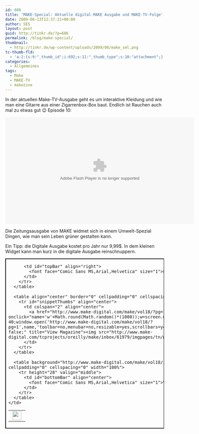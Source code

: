 ```yaml
---
id: 686
title: 'MAKE-Special: Aktuelle digital-MAKE Ausgabe und MAKE-TV-Folge'
date: 2009-06-13T12:37:21+00:00
author: SES
layout: post
guid: http://tinkr.de/?p=686
permalink: /blog/make-special/
thumbnail:
  - http://tinkr.de/wp-content/uploads/2009/06/make_sml.png
tc-thumb-fld:
  - 'a:2:{s:9:"_thumb_id";i:692;s:11:"_thumb_type";s:10:"attachment";}'
categories:
  - Allgemeines
tags:
  - Make
  - MAKE-TV
  - makezine
---
```

In der aktuellen Make-TV-Ausgabe geht es um interaktive Kleidung und wie man eine Gitarre aus einer Zigarrenbox-Box baut. Endlich ist Rauchen auch mal zu etwas gut 😉
Episode 10:


<embed src="http://blip.tv/play/gZIv8Zd45wQ" type="application/x-shockwave-flash" width="600" height="338" allowscriptaccess="always" allowfullscreen="true">
</embed>

Die Zeitungsausgabe von MAKE widmet sich in einem Umwelt-Spezial Dingen, wie man sein Leben grüner gestalten kann.

Ein Tipp: die Digitale Ausgabe kostet pro Jahr nur 9,99$. In dem kleinen Widget kann man kurz in die digitale Ausgabe reinschnuppern.

<table style="margin: 10px 0pt;" border="1" bordercolor="#000000" cellpadding="0" cellspacing="0">
  <tr>
    <td>
      <table background="http://www.make-digital.com/make/vol18/include/icons/nav_bg.gif" border="0" cellpadding="0" cellspacing="0" width="100%">
        <tr height="35" valign="middle">
          <td align="left">
            <a href="http://www.make-digital.com/make/vol18/" title="View Volume 18" target="_blank"><img style="margin-left: 5px; margin-right: 5px;" src="http://www.make-digital.com/make/vol18/include/icons/navbar_logo.gif" border="0" height="28" /></a>
          </td>

          <td id="topBar" align="right">
            <font face="Comic Sans MS,Arial,Helvetica" size="1">Look Inside >>&nbsp;</font>
          </td>
        </tr>
      </table>

      <table align="center" border="0" cellpadding="0" cellspacing="0" width="240">
        <tr id="snippetThumbs" align="center">
          <td colspan="2" align="center">
            <a href="http://www.make-digital.com/make/vol18/?pg=1" target="_blank" onclick="name='w'+Math.round(Math.random()*(1000));w=screen.width-10;h=screen.height-40;window.open('http://www.make-digital.com/make/vol18/?pg=1',name,'toolbar=no,menubar=no,resizable=yes,scrollbars=yes,left=0,top=0,width='+w+'height='+h);return false;" title="View Magazine"><img src="http://www.make-digital.com/tcprojects/oreilly/make/inbox/61979/imgpages/tn/makevol18_0001.gif" border="0" /></a>
          </td>
        </tr>
      </table>

      <table background="http://www.make-digital.com/make/vol18/include/icons/nav_bg.gif" border="0" cellpadding="0" cellspacing="0" width="100%">
        <tr height="28" valign="middle">
          <td id="bottomBar" align="center">
            <font face="Comic Sans MS,Arial,Helvetica" size="1">Volume 18</font>
          </td>
        </tr>
      </table>
    </td>
  </tr>
</table>
